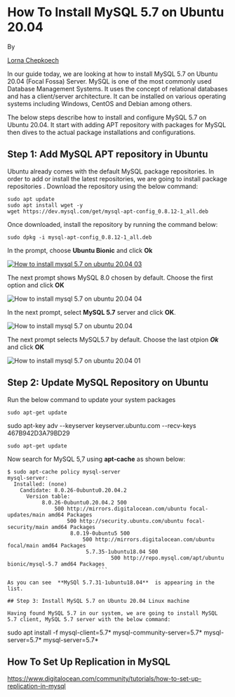 # How To Install MySQL 5.7 on Ubuntu 20.04

By

[Lorna Chepkoech](https://computingforgeeks.com/author/cheplorna/)


In our guide today, we are looking at how to install MySQL 5.7 on Ubuntu 20.04 (Focal Fossa) Server. MySQL is one of the most commonly used Database Management Systems. It uses the concept of relational databases and has a client/server architecture. It can be installed on various operating systems including Windows, CentOS and Debian among others.

The below steps describe how to install and configure MySQL 5.7 on Ubuntu 20.04. It start with adding APT repository with packages for MySQL then dives to the actual package installations and configurations.

## Step 1: Add MySQL APT repository in Ubuntu

Ubuntu already comes with the default MySQL package repositories. In order to add or install the latest repositories, we are going to install package repositories . Download the repository using the below command:

```
sudo apt update
sudo apt install wget -y
wget https://dev.mysql.com/get/mysql-apt-config_0.8.12-1_all.deb
```

Once downloaded, install the repository by running the command below:

```
sudo dpkg -i mysql-apt-config_0.8.12-1_all.deb
```

In the prompt, choose  **Ubuntu Bionic**  and click  **Ok**

[![How to install mysql 5.7 on ubuntu 20.04 03](https://computingforgeeks.com/wp-content/uploads/2020/09/How-to-install-mysql-5.7-on-ubuntu-20.04-03.png?ezimgfmt=ng%3Awebp%2Fngcb23%2Frs%3Adevice%2Frscb23-1 "How To Install MySQL 5.7 on Ubuntu 20.04 1")](https://computingforgeeks.com/wp-content/uploads/2020/09/How-to-install-mysql-5.7-on-ubuntu-20.04-03.png?ezimgfmt=ng%3Awebp%2Fngcb23%2Frs%3Adevice%2Frscb23-1)

The next prompt shows MySQL 8.0 chosen by default. Choose the first option and click  **OK**

![How to install mysql 5.7 on ubuntu 20.04 04](https://computingforgeeks.com/wp-content/uploads/2020/09/How-to-install-mysql-5.7-on-ubuntu-20.04-04-1024x181.png?ezimgfmt=rs:696x123/rscb23/ng:webp/ngcb23 "How To Install MySQL 5.7 on Ubuntu 20.04 2")

In the next prompt, select **MySQL 5.7** server and click  **OK**.

![How to install mysql 5.7 on ubuntu 20.04](https://computingforgeeks.com/wp-content/uploads/2020/09/How-to-install-mysql-5.7-on-ubuntu-20.04-1024x150.png?ezimgfmt=rs:696x102/rscb23/ng:webp/ngcb23 "How To Install MySQL 5.7 on Ubuntu 20.04 3")

The next prompt selects MySQL5.7 by default. Choose the last otpion  _**Ok**_ and click  **OK**

![How to install mysql 5.7 on ubuntu 20.04 01](https://computingforgeeks.com/wp-content/uploads/2020/09/How-to-install-mysql-5.7-on-ubuntu-20.04-01-1024x167.png?ezimgfmt=rs:696x114/rscb23/ng:webp/ngcb23 "How To Install MySQL 5.7 on Ubuntu 20.04 4")

## Step 2: Update MySQL Repository on Ubuntu

Run the below command to update your system packages

```
sudo apt-get update
```
sudo apt-key adv --keyserver keyserver.ubuntu.com --recv-keys 467B942D3A79BD29

```
sudo apt-get update
```

Now search for MySQL 5,7 using  **apt-cache**  as shown below:

```
$ sudo apt-cache policy mysql-server
mysql-server:
  Installed: (none)
    Candidate: 8.0.26-0ubuntu0.20.04.2
      Version table:
           8.0.26-0ubuntu0.20.04.2 500
	           500 http://mirrors.digitalocean.com/ubuntu focal-updates/main amd64 Packages
		           500 http://security.ubuntu.com/ubuntu focal-security/main amd64 Packages
			        8.0.19-0ubuntu5 500
				        500 http://mirrors.digitalocean.com/ubuntu focal/main amd64 Packages
					     5.7.35-1ubuntu18.04 500
					             500 http://repo.mysql.com/apt/ubuntu bionic/mysql-5.7 amd64 Packages
						     ```

As you can see  **MySQl 5.7.31-1ubuntu18.04**  is appearing in the list.

## Step 3: Install MySQL 5.7 on Ubuntu 20.04 Linux machine

Having found MySQL 5.7 in our system, we are going to install MySQL 5.7 client, MySQL 5.7 server with the below command:

```
sudo apt install -f mysql-client=5.7* mysql-community-server=5.7* mysql-server=5.7* mysql-server=5.7*

## How To Set Up Replication in MySQL
https://www.digitalocean.com/community/tutorials/how-to-set-up-replication-in-mysql 
